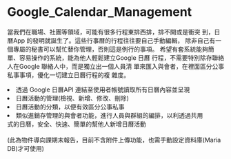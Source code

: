 # Google_Calendar_Management
當我們在職場、社團等領域，可能有很多行程東排西排，排不開或是衝突
到，日曆App 的發明就誕生了。這些行事曆的行程往往要自己手動編輯，
除非自己有一個專屬的秘書可以幫忙替你管理，否則這是例行的事項。
希望有套系統能夠簡單、容易操作的系統，能為他人輕鬆建立Google 日曆
行程，不需要特別除存聯絡人在Google 聯絡人中，而是獨立出一個人員清
單來匯入與會者，在裡面區分公事私事事項，優化一切建立日曆行程的複
雜度。

<li>透過 Google 日曆API 連結至使用者帳號讀取所有日曆內容並呈現</li>
<li>日曆活動的管理(檢視、新增、修改、刪除)</li>
<li>日曆活動的分類，以便有效區分公事私事</li>
<li>類似進銷存管理的與會者功能，進行人員與群組的編排，以利透過共用</li>
式的日曆，安全、快速、簡單的幫他人新增日曆活動
<br><br>
(此為物件導向課期末報告，目前不含附件上傳功能，也需手動設定資料庫(Maria DB)才可使用)
